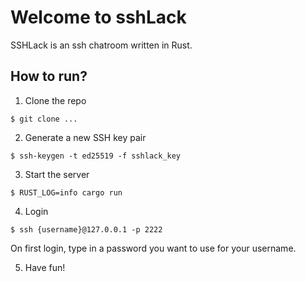 # Welcome to sshLack

SSHLack is an ssh chatroom written in Rust.

## How to run?

1. Clone the repo

```
$ git clone ...
```

2. Generate a new SSH key pair

```
$ ssh-keygen -t ed25519 -f sshlack_key
```
3. Start the server

```
$ RUST_LOG=info cargo run
```

4. Login

```
$ ssh {username}@127.0.0.1 -p 2222
```

On first login, type in a password you want to use for your username.

5. Have fun!